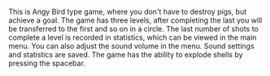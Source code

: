 This is Angy Bird type game, where you don't have to destroy pigs, but achieve a goal. The game has three levels, after completing the last you will be transferred to the first and so on in a circle. 
The last number of shots to complete a level is recorded in statistics, which can be viewed in the main menu.
You can also adjust the sound volume in the menu. Sound settings and statistics are saved.
The game has the ability to explode shells by pressing the spacebar.
